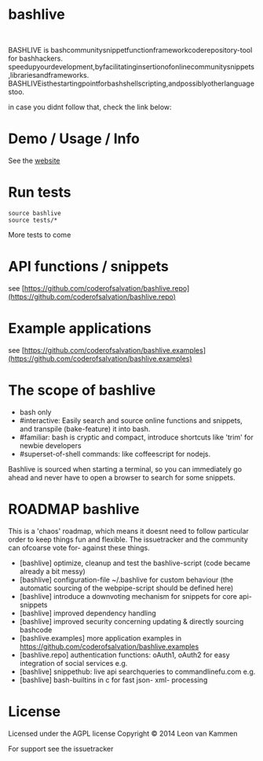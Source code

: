 bashlive 
========

<img alt="" src="http://2webapp.com/bashlive/bashlive.png" style="height:1em"/>

BASHLIVE is bashcommunitysnippetfunctionframeworkcoderepository-tool for bashhackers.
speedupyourdevelopment,byfacilitatinginsertionofonlinecommunitysnippets,librariesandframeworks.
BASHLIVEisthestartingpointforbashshellscripting,andpossiblyotherlanguagestoo.

in case you didnt follow that, check the link below:

Demo / Usage / Info
===================

See the [website](http://www.bashlive.com)

Run tests 
=========

    source bashlive
    source tests/*

More tests to come

API functions / snippets
========================
see [https://github.com/coderofsalvation/bashlive.repo](https://github.com/coderofsalvation/bashlive.repo) 

Example applications
====================
see [https://github.com/coderofsalvation/bashlive.examples](https://github.com/coderofsalvation/bashlive.examples)

The scope of bashlive
=====================
* bash only
* #interactive: Easily search and source online functions and snippets, and transpile (bake-feature) it into bash.
* #familiar: bash is cryptic and compact, introduce shortcuts like 'trim' for newbie developers
* #superset-of-shell commands: like coffeescript for nodejs.

Bashlive is sourced when starting a terminal, so you can immediately go ahead and never have
to open a browser to search for some snippets.

ROADMAP bashlive
================

This is a 'chaos' roadmap, which means it doesnt need to follow particular order to keep things fun and flexible.
The issuetracker and the community can ofcoarse vote for- against these things.

* [bashlive] optimize, cleanup and test the bashlive-script (code became already a bit messy)
* [bashlive] configuration-file ~/.bashlive for custom behaviour (the automatic sourcing of the webpipe-script should be defined here)
* [bashlive] introduce a downvoting mechanism for snippets for core api-snippets
* [bashlive] improved dependency handling
* [bashlive] improved security concerning updating & directly sourcing bashcode
* [bashlive.examples] more application examples in https://github.com/coderofsalvation/bashlive.examples
* [bashlive.repo] authentication functions: oAuth1, oAuth2 for easy integration of social services e.g.
* [bashlive] snippethub: live api searchqueries to commandlinefu.com e.g.
* [bashlive] bash-builtins in c for fast json- xml- processing

License
=======

Licensed under the AGPL license
Copyright © 2014 Leon van Kammen

For support see the issuetracker
